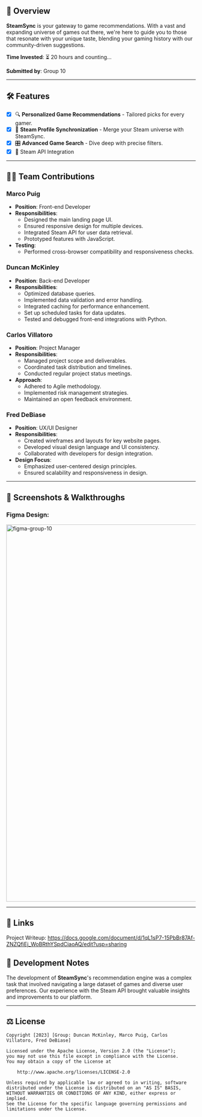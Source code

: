 ## 🚀 Overview
**SteamSync** is your gateway to game recommendations. With a vast and expanding universe of games out there, we're here to guide you to those that resonate with your unique taste, blending your gaming history with our community-driven suggestions.

**Time Invested**: ⏳ 20 hours and counting...

**Submitted by**: Group 10

---

## 🛠 Features
- [x] 🔍 **Personalized Game Recommendations** - Tailored picks for every gamer.
- [x] 🔄 **Steam Profile Synchronization** - Merge your Steam universe with SteamSync.
- [x] 🎛 **Advanced Game Search** - Dive deep with precise filters.
- [x] 📡 Steam API Integration

---

## 👨‍💻 Team Contributions

### Marco Puig
- **Position**: Front-end Developer
- **Responsibilities**: 
  - Designed the main landing page UI.
  - Ensured responsive design for multiple devices.
  - Integrated Steam API for user data retrieval.
  - Prototyped features with JavaScript.
- **Testing**:
  - Performed cross-browser compatibility and responsiveness checks.

### Duncan McKinley
- **Position**: Back-end Developer
- **Responsibilities**:
  - Optimized database queries.
  - Implemented data validation and error handling.
  - Integrated caching for performance enhancement.
  - Set up scheduled tasks for data updates.
  - Tested and debugged front-end integrations with Python.

### Carlos Villatoro 
- **Position**: Project Manager
- **Responsibilities**:
  - Managed project scope and deliverables.
  - Coordinated task distribution and timelines.
  - Conducted regular project status meetings.
- **Approach**:
  - Adhered to Agile methodology.
  - Implemented risk management strategies.
  - Maintained an open feedback environment.

### Fred DeBiase
- **Position**: UX/UI Designer
- **Responsibilities**:
  - Created wireframes and layouts for key website pages.
  - Developed visual design language and UI consistency.
  - Collaborated with developers for design integration.
- **Design Focus**:
  - Emphasized user-centered design principles.
  - Ensured scalability and responsiveness in design.

---

## 🎥 Screenshots & Walkthroughs

### Figma Design:
<img src='https://i.postimg.cc/3w5vJ0R9/figma-group-10.png' border='0' alt='figma-group-10' width='1000'/>

---

## 🔗 Links
Project Writeup: https://docs.google.com/document/d/1qL1sP7-15PbBr87Af-ZNZQfiEj_WoBRthYSpdCiaoAQ/edit?usp=sharing 

## 📝 Development Notes
The development of **SteamSync**'s recommendation engine was a complex task that involved navigating a large dataset of games and diverse user preferences. Our experience with the Steam API brought valuable insights and improvements to our platform.

---

## ⚖ License
    Copyright [2023] [Group: Duncan McKinley, Marco Puig, Carlos Villatoro, Fred DeBiase]

    Licensed under the Apache License, Version 2.0 (the "License");
    you may not use this file except in compliance with the License.
    You may obtain a copy of the License at

        http://www.apache.org/licenses/LICENSE-2.0

    Unless required by applicable law or agreed to in writing, software
    distributed under the License is distributed on an "AS IS" BASIS,
    WITHOUT WARRANTIES OR CONDITIONS OF ANY KIND, either express or implied.
    See the License for the specific language governing permissions and
    limitations under the License.
